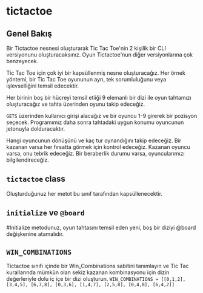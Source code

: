 # tictactoe
## Genel Bakış
Bir Tictactoe nesnesi oluşturarak Tic Tac Toe'nin 2 kişilik bir CLI versiyonunu oluşturacaksınız. Oyun Tictactoe'nun diğer versiyonlarına çok benzeyecek.

Tic Tac Toe için çok iyi bir kapsüllenmiş nesne oluşturacağız. Her örnek yöntemi, bir Tic Tac Toe oyununun ayrı, tek sorumluluğunu veya işlevselliğini temsil edecektir.

Her birinin boş bir hücreyi temsil etiiği 9 elemanlı bir dizi ile oyun tahtamızı oluşturacağız ve tahta üzerinden oyunu takip edeceğiz. 

```GETS``` üzerinden kullanıcı girişi alacağız ve bir oyuncu 1-9 girerek bir pozisyon seçecek. Programımız daha sonra tahtadaki uygun konumu oyuncunun jetonuyla dolduracaktır.

Hangi oyuncunun dönüşünü ve kaç tur oynandığını takip edeceğiz. Bir kazanan varsa her fırsatta görmek için kontrol edeceğiz. Kazanan oyuncu varsa, onu tebrik edeceğiz. Bir beraberlik durumu varsa, oyuncularımızı bilgilendireceğiz.

## ```tictactoe``` class
Oluşturduğunuz her metot bu sınıf tarafından kapsüllenecektir.

## ````initialize```` ve ````@board````
#Initialize metodunuz, oyun tahtasını temsil eden yeni, boş bir diziyi @board değişkenine atamalıdır.

## ``WIN_COMBINATIONS``
Tictactoe sınıfı içinde bir Win_Combinations sabitini tanımlayın ve Tic Tac kurallarında mümkün olan sekiz kazanan kombinasyonu için dizin değerleriyle dolu iç içe bir dizi oluşturun.
`WIN_COMBINATIONS = [[0,1,2], [3,4,5], [6,7,8], [0,3,6], [1,4,7], [2,5,8], [0,4,8], [6,4,2]]`
